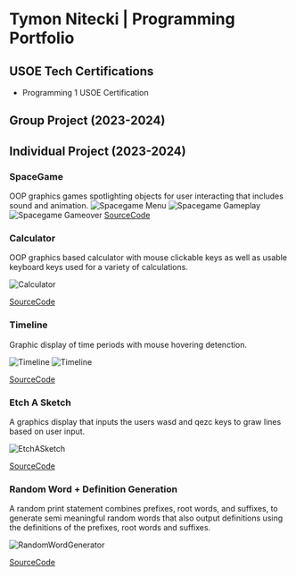 # Tymon Nitecki | Programming Portfolio

## USOE Tech Certifications
* Programming 1 USOE Certification
  
## Group Project (2023-2024)

## Individual Project (2023-2024)

### SpaceGame
OOP graphics games spotlighting objects for user interacting that includes sound and animation.
![Spacegame Menu](https://github.com/TymonNitecki/programmingportfolio/blob/main/images/SG1.png?raw=true)
![Spacegame Gameplay](https://github.com/TymonNitecki/programmingportfolio/blob/main/images/SG2.png?raw=true)
![Spacegame Gameover](https://github.com/TymonNitecki/programmingportfolio/blob/main/images/SG3.png?raw=true)
[SourceCode](https://github.com/TymonNitecki/programmingportfolio/blob/main/src/SpaceGame%208.zip)

### Calculator
OOP graphics based calculator with mouse clickable keys as well as usable keyboard keys used for a variety of calculations.

![Calculator](https://github.com/TymonNitecki/programmingportfolio/blob/main/images/Calculator.png?raw=true)

[SourceCode](https://github.com/TymonNitecki/programmingportfolio/blob/main/src/CalcKeyboard%203%202%202.zip)

### Timeline
Graphic display of time periods with mouse hovering detenction.

![Timeline](https://github.com/TymonNitecki/programmingportfolio/blob/main/images/TimelineComputers.png?raw=true)
![Timeline](https://github.com/TymonNitecki/programmingportfolio/blob/main/images/Timeline2.png?raw=true)

[SourceCode](https://github.com/TymonNitecki/programmingportfolio/blob/main/src/Timeline%202.zip)

### Etch A Sketch
A graphics display that inputs the users wasd and qezc keys to graw lines based on user input.

![EtchASketch](https://github.com/TymonNitecki/programmingportfolio/blob/main/images/EtchASketch.png?raw=true)

[SourceCode](https://github.com/TymonNitecki/programmingportfolio/blob/main/src/EtchASketch.zip)


### Random Word + Definition Generation
A random print statement combines prefixes, root words, and suffixes, to generate semi meaningful random words that also output definitions using the definitions of the prefixes, root words and suffixes.

![RandomWordGenerator](https://github.com/TymonNitecki/programmingportfolio/blob/main/images/RandomWordGenerator.png?raw=true)

[SourceCode](https://github.com/TymonNitecki/programmingportfolio/blob/main/src/RandomWordGeneratorWithDefinitions.cpp.zip)




